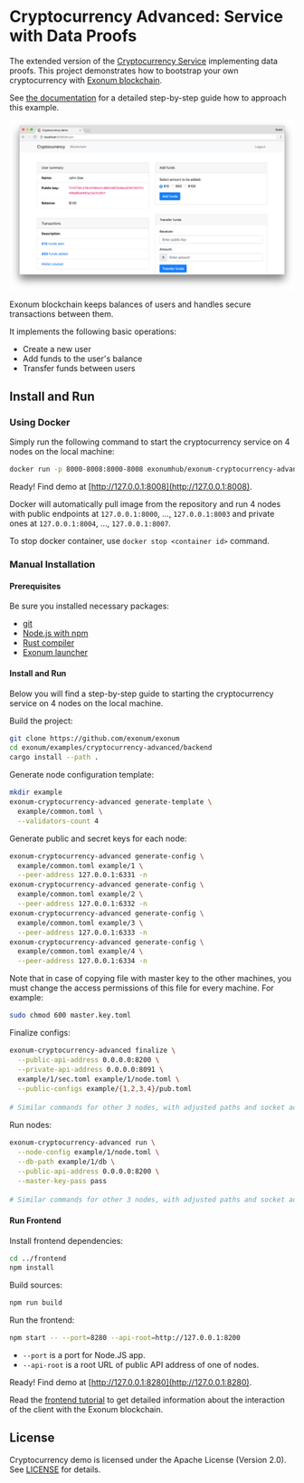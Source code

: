 # Cryptocurrency Advanced: Service with Data Proofs

The extended version of the
[Cryptocurrency Service](https://github.com/exonum/exonum/tree/master/examples/cryptocurrency)
implementing data proofs. This project demonstrates how to bootstrap your own
cryptocurrency with [Exonum blockchain](https://github.com/exonum/exonum).

See [the documentation](https://exonum.com/doc/version/latest/get-started/data-proofs/)
for a detailed step-by-step guide how to approach this example.

![Cryptocurrency demo](Screenshot.png)

Exonum blockchain keeps balances of users and handles secure
transactions between them.

It implements the following basic operations:

- Create a new user
- Add funds to the user's balance
- Transfer funds between users

## Install and Run

### Using Docker

Simply run the following command to start the cryptocurrency service on 4 nodes
on the local machine:

```bash
docker run -p 8000-8008:8000-8008 exonumhub/exonum-cryptocurrency-advanced:v1.0.0
```

Ready! Find demo at [http://127.0.0.1:8008](http://127.0.0.1:8008).

Docker will automatically pull image from the repository and
run 4 nodes with public endpoints at `127.0.0.1:8000`, ..., `127.0.0.1:8003`
and private ones at `127.0.0.1:8004`, ..., `127.0.0.1:8007`.

To stop docker container, use `docker stop <container id>` command.

### Manual Installation

#### Prerequisites

Be sure you installed necessary packages:

- [git](https://git-scm.com/downloads)
- [Node.js with npm](https://nodejs.org/en/download/)
- [Rust compiler](https://rustup.rs/)
- [Exonum launcher](https://github.com/exonum/exonum-launcher)

#### Install and Run

Below you will find a step-by-step guide to starting the cryptocurrency
service on 4 nodes on the local machine.

Build the project:

```sh
git clone https://github.com/exonum/exonum
cd exonum/examples/cryptocurrency-advanced/backend
cargo install --path .
```

Generate node configuration template:

```sh
mkdir example
exonum-cryptocurrency-advanced generate-template \
  example/common.toml \
  --validators-count 4
```

Generate public and secret keys for each node:

```sh
exonum-cryptocurrency-advanced generate-config \
  example/common.toml example/1 \
  --peer-address 127.0.0.1:6331 -n
exonum-cryptocurrency-advanced generate-config \
  example/common.toml example/2 \
  --peer-address 127.0.0.1:6332 -n
exonum-cryptocurrency-advanced generate-config \
  example/common.toml example/3 \
  --peer-address 127.0.0.1:6333 -n
exonum-cryptocurrency-advanced generate-config \
  example/common.toml example/4 \
  --peer-address 127.0.0.1:6334 -n
```

Note that in case of copying file with master key to the other machines,
you must change the access permissions of this file for every machine.
For example:

```sh
sudo chmod 600 master.key.toml
```

Finalize configs:

```sh
exonum-cryptocurrency-advanced finalize \
  --public-api-address 0.0.0.0:8200 \
  --private-api-address 0.0.0.0:8091 \
  example/1/sec.toml example/1/node.toml \
  --public-configs example/{1,2,3,4}/pub.toml

# Similar commands for other 3 nodes, with adjusted paths and socket addresses
```

Run nodes:

```sh
exonum-cryptocurrency-advanced run \
  --node-config example/1/node.toml \
  --db-path example/1/db \
  --public-api-address 0.0.0.0:8200 \
  --master-key-pass pass

# Similar commands for other 3 nodes, with adjusted paths and socket addresses
```

#### Run Frontend

Install frontend dependencies:

```sh
cd ../frontend
npm install
```

Build sources:

```sh
npm run build
```

Run the frontend:

```sh
npm start -- --port=8280 --api-root=http://127.0.0.1:8200
```

- `--port` is a port for Node.JS app.
- `--api-root` is a root URL of public API address of one of nodes.

Ready! Find demo at [http://127.0.0.1:8280](http://127.0.0.1:8280).

Read the [frontend tutorial] to get detailed information about the interaction
of the client with the Exonum blockchain.

## License

Cryptocurrency demo is licensed under the Apache License (Version 2.0).
See [LICENSE](LICENSE) for details.

[frontend tutorial]: https://exonum.com/doc/version/latest/get-started/light-client/
